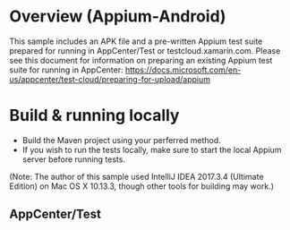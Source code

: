 # Overview (Appium-Android)
This sample includes an APK file and a pre-written Appium test suite prepared for running in AppCenter/Test or testcloud.xamarin.com. Please see this document for information on preparing an existing Appium test suite for running in AppCenter: https://docs.microsoft.com/en-us/appcenter/test-cloud/preparing-for-upload/appium

# Build & running locally
- Build the Maven project using your perferred method.
- If you wish to run the tests locally, make sure to start the local Appium server before running tests. 

(Note: The author of this sample used IntelliJ IDEA 2017.3.4 (Ultimate Edition) on Mac OS X 10.13.3, though other tools for building may work.)

## AppCenter/Test